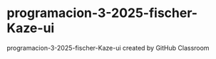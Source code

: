 # programacion-3-2025-fischer-Kaze-ui
programacion-3-2025-fischer-Kaze-ui created by GitHub Classroom
